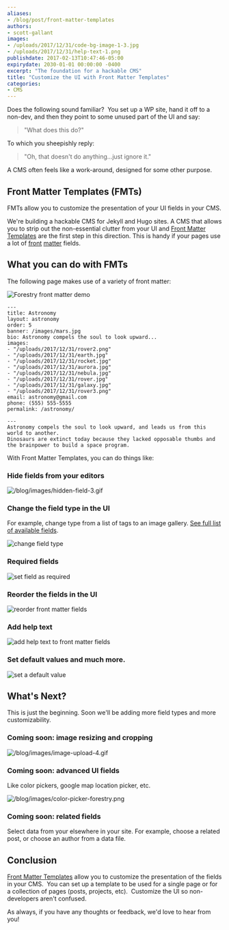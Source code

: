 ```yaml
---
aliases:
- /blog/post/front-matter-templates
authors:
- scott-gallant
images:
- /uploads/2017/12/31/code-bg-image-1-3.jpg
- /uploads/2017/12/31/help-text-1.png
publishdate: 2017-02-13T10:47:46-05:00
expirydate: 2030-01-01 00:00:00 -0400
excerpt: "The foundation for a hackable CMS"
title: "Customize the UI with Front Matter Templates"
categories:
- CMS
---
```

Does the following sound familiar?  You set up a WP site, hand it off to a non-dev, and then they point to some unused part of the UI and say:

<blockquote>
<p>"What does this do?"</p>
</blockquote>

To which you sheepishly reply:

<blockquote>
<p>"Oh, that doesn't do anything...just ignore it."</p>
</blockquote>

A CMS often feels like a work-around, designed for some other purpose.

## Front Matter Templates (FMTs)

FMTs allow you to customize the presentation of your UI fields in your CMS.

We're building a hackable CMS for Jekyll and Hugo sites. A CMS that allows you to strip out the non-essential clutter from your UI and [Front Matter Templates](https://forestry.io/docs/setting-up-a-site/front-matter-templates/) are the first step in this direction. This is handy if your pages use a lot of [front](https://jekyllrb.com/docs/frontmatter/) [matter](https://gohugo.io/content/front-matter/) fields.

## What you can do with FMTs

The following page makes use of a variety of front matter:

<span class="image-wrapper media-wrapper" contenteditable="false"></span>

<span class="image-wrapper media-wrapper" contenteditable="false"></span>

<img src="/uploads/2017/12/31/front-matter-templates-1.jpg" alt="Forestry front matter demo" class="wider-than-text">

```
---
title: Astronomy
layout: astronomy
order: 5
banner: /images/mars.jpg
bio: Astronomy compels the soul to look upward...
images:
- "/uploads/2017/12/31/rover2.png"
- "/uploads/2017/12/31/earth.jpg"
- "/uploads/2017/12/31/rocket.jpg"
- "/uploads/2017/12/31/aurora.jpg"
- "/uploads/2017/12/31/nebula.jpg"
- "/uploads/2017/12/31/rover.jpg"
- "/uploads/2017/12/31/galaxy.jpg"
- "/uploads/2017/12/31/rover3.png"
email: astronomy@gmail.com
phone: (555) 555-5555
permalink: /astronomy/

---
Astronomy compels the soul to look upward, and leads us from this world to another.
Dinosaurs are extinct today because they lacked opposable thumbs and the brainpower to build a space program.

```

With Front Matter Templates, you can do things like:

### Hide fields from your editors

![/blog/images/hidden-field-3.gif](/uploads/2017/12/31/hidden-field-3.gif)

### Change the field type in the UI

For example, change type from a list of tags to an image gallery. [See full list of available fields](https://forestry.io/docs/setting-up-a-site/front-matter-templates/#field-types).

![change field type](/uploads/2017/12/31/field-type-1.gif)

### Required fields

![set field as required](/uploads/2017/12/31/required.gif)

### Reorder the fields in the UI

![reorder front matter fields](/uploads/2017/12/31/reorder-fields-1.gif)

### Add help text

![add help text to front matter fields](/uploads/2017/12/31/help-text.png)

### Set default values and much more.

![set a default value](/uploads/2017/12/31/default-values.png)

## What's Next?

This is just the beginning. Soon we'll be adding more field types and more customizability.

### Coming soon: image resizing and cropping

![/blog/images/image-upload-4.gif](/uploads/2017/12/31/image-upload-4.gif)

### Coming soon: advanced UI fields

Like color pickers, google map location picker, etc.

![/blog/images/color-picker-forestry.png](/uploads/2017/12/31/color-picker-forestry.png)

### Coming soon: related fields

Select data from your elsewhere in your site. For example, choose a related post, or choose an author from a data file.

## Conclusion

[Front Matter Templates](https://forestry.io/docs/site-configuration/front-matter-templates/) allow you to customize the presentation of the fields in your CMS.  You can set up a template to be used for a single page or for a collection of pages (posts, projects, etc).  Customize the UI so non-developers aren't confused.

As always, if you have any thoughts or feedback, we'd love to hear from you!